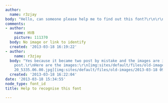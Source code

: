 ```yaml
---
author:
  name: r3zjay
body: "Hello, can someone please help me to find out this font?\r\n\r\n"
comments:
- author:
    name: HVB
    picture: 111370
  body: No image or link to identify
  created: '2013-03-18 16:19:22'
- author:
    name: r3zjay
  body: "Yes because it became two post by mistake and the images are in the first
    post.\r\nHere are the images:\r\n[img:sites/default/files/old-images/2013-01-05
    20_5335.06.00.jpg][img:sites/default/files/old-images/2013-03-18 09_6614.06.41.jpg]"
  created: '2013-03-18 16:22:04'
date: '2013-03-18 15:34:55'
node_type: font_id
title: Help to recognise this font

---
```

